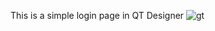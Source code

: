 This is a simple login page in QT Designer
![gt](https://github.com/user-attachments/assets/07e30895-7a86-4142-86d7-2be74be34f98)
